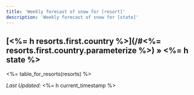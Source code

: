 ```yaml
---
title: 'Weekly forecast of snow for [resort]'
description: 'Weekly forecast of snow for [state]'
---
```


## [<%= h resorts.first.country %>](/#<%= resorts.first.country.parameterize %>) &raquo; <%= h state %>


<%= table_for_resorts(resorts) %>


*Last Updated:* <%= h current_timestamp %>